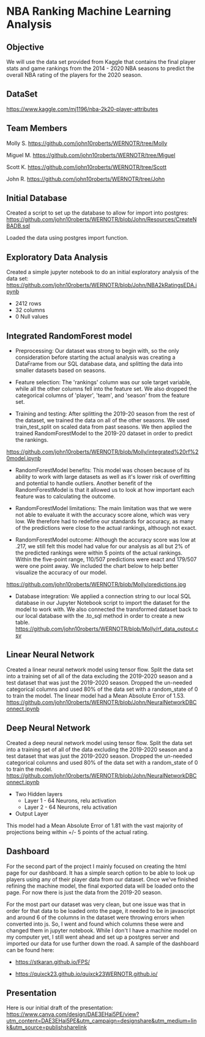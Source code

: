 # NBA Ranking Machine Learning Analysis

## Objective

We will use the data set provided from Kaggle that contains the final player stats and game rankings from the 2014 - 2020 NBA seasons to predict the overall NBA rating of the players for the 2020 season.

## DataSet

https://www.kaggle.com/mj1196/nba-2k20-player-attributes

## Team Members

Molly S. https://github.com/john10roberts/WERNOTR/tree/Molly

Miguel M. https://github.com/john10roberts/WERNOTR/tree/Miguel

Scott K. https://github.com/john10roberts/WERNOTR/tree/Scott

John R. https://github.com/john10roberts/WERNOTR/tree/John

## Initial Database

Created a script to set up the database to allow for import into postgres: https://github.com/john10roberts/WERNOTR/blob/John/Resources/CreateNBADB.sql

Loaded the data using postgres import function.

## Exploratory Data Analysis

Created a simple jupyter notebook to do an initial exploratory analysis of the data set:
https://github.com/john10roberts/WERNOTR/blob/John/NBA2kRatingsEDA.ipynb

* 2412 rows
* 32 columns
* 0 Null values

## Integrated RandomForest model

* Preprocessing: Our dataset was strong to begin with, so the only consideration before starting the actual analysis was creating a DataFrame from our SQL database data, and splitting the data into smaller datasets based on seasons.

* Feature selection: The 'rankings' column was our sole target variable, while all the other columns fell into the feature set. We also dropped the categorical columns of 'player', 'team', and 'season' from the feature set.

* Training and testing: After splitting the 2019-20 season from the rest of the dataset, we trained the data on all of the other seasons. We used train_test_split on scaled data from past seasons. We then applied the trained RandomForestModel to the 2019-20 dataset in order to predict the rankings.

https://github.com/john10roberts/WERNOTR/blob/Molly/integrated%20rf%20model.ipynb

* RandomForestModel benefits: This model was chosen because of its ability to work with large datasets as well as it's lower risk of overfitting and potential to handle outliers. Another benefit of the RandomForestModel is that it allowed us to look at how important each feature was to calculating the outcome.

* RandomForestModel limitations: The main limitation was that we were not able to evaluate it with the accuracy score alone, which was very low. We therefore had to redefine our standards for accuracy, as many of the predictions were close to the actual rankings, although not exact.

* RandomForestModel outcome: Although the accuracy score was low at .217, we still felt this model had value for our analysis as all but 2% of the predicted rankings were within 5 points of the actual rankings. Within the five-point range, 110/507 predictions were exact and 179/507 were one point away. We included the chart below to help better visualize the accuracy of our model.

https://github.com/john10roberts/WERNOTR/blob/Molly/predictions.jpg

* Database integration: We applied a connection string to our local SQL database in our Jupyter Notebook script to import the dataset for the model to work with. We also connected the transformed dataset back to our local database with the .to_sql method in order to create a new table.
https://github.com/john10roberts/WERNOTR/blob/Molly/rf_data_output.csv

## Linear Neural Network
Created a linear neural network model using tensor flow. Split the data set into a training set of all of the data excluding the 2019-2020 season and a test dataset that was just the 2019-2020 season. Dropped the un-needed categorical columns and used 80% of the data set with a random_state of 0 to train the model. The linear model had a Mean Absolute Error of 1.53. https://github.com/john10roberts/WERNOTR/blob/John/NeuralNetworkDBConnect.ipynb

## Deep Neural Network
Created a deep neural network model using tensor flow. Split the data set into a training set of all of the data excluding the 2019-2020 season and a test dataset that was just the 2019-2020 season. Dropped the un-needed categorical columns and used 80% of the data set with a random_state of 0 to train the model. https://github.com/john10roberts/WERNOTR/blob/John/NeuralNetworkDBConnect.ipynb

* Two Hidden layers
  * Layer 1 - 64 Neurons, relu activation
  * Layer 2 - 64 Neurons, relu activation
* Output Layer

This model had a Mean Absolute Error of 1.81 with the vast majority of projections being within +/- 5 points of the actual rating.

## Dashboard

For the second part of the project I mainly focused on creating the html page for our dashboard. It has a simple search option to be able to look up players using any of their player data from our dataset. Once we've finished refining the machine model, the final exported data will be loaded onto the page. For now there is just the data from the 2019-20 season. 

For the most part our dataset was very clean, but one issue was that in order for that data to be loaded onto the page, it needed to be in javascript and around 6 of the columns in the dataset were throwing errors when converted into js. So, I went and found which columns these were and changed them in jupyter notebook. While I don't I have a machine model on my computer yet, I still went ahead and set up a postgres server and imported our data for use further down the road. A sample of the dashboard can be found here:

* https://stkaran.github.io/FPS/

* https://quixck23.github.io/quixck23WERNOTR.github.io/

## Presentation

Here is our initial draft of the presentation: https://www.canva.com/design/DAE3EHai5PE/view?utm_content=DAE3EHai5PE&utm_campaign=designshare&utm_medium=link&utm_source=publishsharelink

